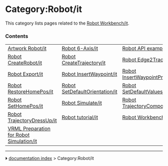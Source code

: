 # Category:Robot/it
This category lists pages related to the [Robot Workbench/it](Robot_Workbench/it.md).

### Contents

|     |     |     |
| --- | --- | --- |
| [Artwork Robot/it](Artwork_Robot/it.md) | [Robot 6-Axis/it](Robot_6-Axis/it.md) | [Robot API example/it](Robot_API_example/it.md) |
| [Robot CreateRobot/it](Robot_CreateRobot/it.md) | [Robot CreateTrajectory/it](Robot_CreateTrajectory/it.md) | [Robot Edge2Trac/it](Robot_Edge2Trac/it.md) |
| [Robot Export/it](Robot_Export/it.md) | [Robot InsertWaypoint/it](Robot_InsertWaypoint/it.md) | [Robot InsertWaypointPre/it](Robot_InsertWaypointPre/it.md) |
| [Robot RestoreHomePos/it](Robot_RestoreHomePos/it.md) | [Robot SetDefaultOrientation/it](Robot_SetDefaultOrientation/it.md) | [Robot SetDefaultValues/it](Robot_SetDefaultValues/it.md) |
| [Robot SetHomePos/it](Robot_SetHomePos/it.md) | [Robot Simulate/it](Robot_Simulate/it.md) | [Robot TrajectoryCompound/it](Robot_TrajectoryCompound/it.md) |
| [Robot TrajectoryDressUp/it](Robot_TrajectoryDressUp/it.md) | [Robot tutorial/it](Robot_tutorial/it.md) | [Robot Workbench/it](Robot_Workbench/it.md) |
| [VRML Preparation for Robot Simulation/it](VRML_Preparation_for_Robot_Simulation/it.md) |



---
⏵ [documentation index](../README.md) > Category:Robot/it
